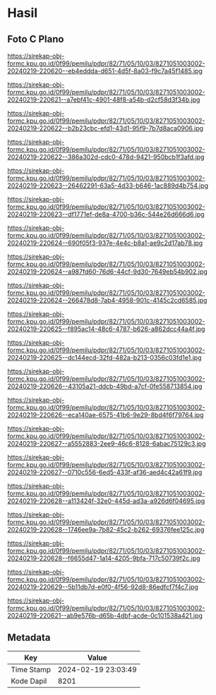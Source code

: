 # Hasil

## Foto C Plano

https://sirekap-obj-formc.kpu.go.id/0f99/pemilu/pdpr/82/71/05/10/03/8271051003002-20240219-220620--eb4eddda-d651-4d5f-8a03-f9c7a45f1485.jpg

https://sirekap-obj-formc.kpu.go.id/0f99/pemilu/pdpr/82/71/05/10/03/8271051003002-20240219-220621--a7ebf41c-4901-48f8-a54b-d2cf58d3f34b.jpg

https://sirekap-obj-formc.kpu.go.id/0f99/pemilu/pdpr/82/71/05/10/03/8271051003002-20240219-220622--b2b23cbc-efd1-43d1-95f9-7b7d8aca0906.jpg

https://sirekap-obj-formc.kpu.go.id/0f99/pemilu/pdpr/82/71/05/10/03/8271051003002-20240219-220622--386a302d-cdc0-478d-9421-950bcb1f3afd.jpg

https://sirekap-obj-formc.kpu.go.id/0f99/pemilu/pdpr/82/71/05/10/03/8271051003002-20240219-220623--26462291-63a5-4d33-b646-1ac889d4b754.jpg

https://sirekap-obj-formc.kpu.go.id/0f99/pemilu/pdpr/82/71/05/10/03/8271051003002-20240219-220623--df1771ef-de8a-4700-b36c-544e26d666d6.jpg

https://sirekap-obj-formc.kpu.go.id/0f99/pemilu/pdpr/82/71/05/10/03/8271051003002-20240219-220624--690f05f3-937e-4e4c-b8a1-ae9c2d17ab78.jpg

https://sirekap-obj-formc.kpu.go.id/0f99/pemilu/pdpr/82/71/05/10/03/8271051003002-20240219-220624--a987fd60-76d6-44cf-9d30-7649eb54b902.jpg

https://sirekap-obj-formc.kpu.go.id/0f99/pemilu/pdpr/82/71/05/10/03/8271051003002-20240219-220624--266478d8-7ab4-4958-901c-4145c2cd6585.jpg

https://sirekap-obj-formc.kpu.go.id/0f99/pemilu/pdpr/82/71/05/10/03/8271051003002-20240219-220625--f895ac14-48c6-4787-b626-a862dcc44a4f.jpg

https://sirekap-obj-formc.kpu.go.id/0f99/pemilu/pdpr/82/71/05/10/03/8271051003002-20240219-220625--dc144ecd-32fd-482a-b213-0356c03fd1e1.jpg

https://sirekap-obj-formc.kpu.go.id/0f99/pemilu/pdpr/82/71/05/10/03/8271051003002-20240219-220626--43105a21-ddcb-49bd-a7cf-0fe558713854.jpg

https://sirekap-obj-formc.kpu.go.id/0f99/pemilu/pdpr/82/71/05/10/03/8271051003002-20240219-220626--eca140ae-6575-41b6-9e29-8bd4f6f79764.jpg

https://sirekap-obj-formc.kpu.go.id/0f99/pemilu/pdpr/82/71/05/10/03/8271051003002-20240219-220627--a5552883-2ee9-46c6-8128-6abac75129c3.jpg

https://sirekap-obj-formc.kpu.go.id/0f99/pemilu/pdpr/82/71/05/10/03/8271051003002-20240219-220627--0710c556-6ed5-433f-af36-aed4c42a61f9.jpg

https://sirekap-obj-formc.kpu.go.id/0f99/pemilu/pdpr/82/71/05/10/03/8271051003002-20240219-220628--a113424f-32e0-445d-ad3a-a926d6f04695.jpg

https://sirekap-obj-formc.kpu.go.id/0f99/pemilu/pdpr/82/71/05/10/03/8271051003002-20240219-220628--1746ee9a-7b82-45c2-b262-69376fee125c.jpg

https://sirekap-obj-formc.kpu.go.id/0f99/pemilu/pdpr/82/71/05/10/03/8271051003002-20240219-220628--f6655d47-1a14-4205-9bfa-717c50739f2c.jpg

https://sirekap-obj-formc.kpu.go.id/0f99/pemilu/pdpr/82/71/05/10/03/8271051003002-20240219-220629--5b11db7d-e0f0-4f56-92d8-86edfcf7f4c7.jpg

https://sirekap-obj-formc.kpu.go.id/0f99/pemilu/pdpr/82/71/05/10/03/8271051003002-20240219-220621--ab9e576b-d65b-4dbf-acde-0c101538a421.jpg


## Metadata

| Key        | Value               |
| ---------- | ------------------- |
| Time Stamp | 2024-02-19 23:03:49 |
| Kode Dapil | 8201                |



